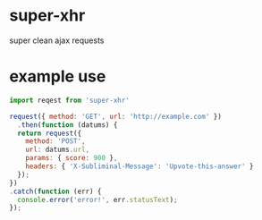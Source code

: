 # super-xhr
super clean ajax requests

# example use


```js
import reqest from 'super-xhr'

request({ method: 'GET', url: 'http://example.com' })
  .then(function (datums) {
  return request({
    method: 'POST',
    url: datums.url,
    params: { score: 900 },
    headers: { 'X-Subliminal-Message': 'Upvote-this-answer' }
  });
})
.catch(function (err) {
  console.error('error!', err.statusText);
});

```
